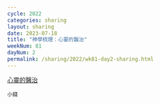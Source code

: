 ```yaml
---
cycle: 2022
categories: sharing
layout: sharing
date: 2023-07-18
title: "神學梳理：心靈的醫治"
weekNum: 81
dayNum: 2
permalink: /sharing/2022/wk81-day2-sharing.html
---
```

[心靈的醫治](https://eccseattle.github.io/media/sharing/2022/wk081/2023-07-18-bin.m4a)

`小錢`
